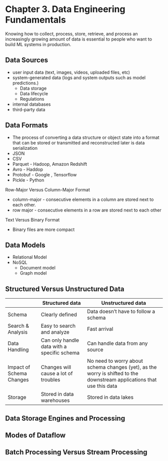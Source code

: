# Chapter 3. Data Engineering Fundamentals

Knowing how to collect, process, store, retrieve, and process an increasingly growing amount of data is essential to people who want to build ML systems in production.

## Data Sources

- user input data (text, images, videos, uploaded files, etc)
- system-generated data (logs and system outputs such as model predictions.)
  - Data storage
  - Data lifecycle
  - Regulations
- internal databases
- third-party data

## Data Formats

- The process of converting a data structure or object state into a format that can be stored or transmitted and reconstructed later is data serialization
- JSON
- CSV
- Parquet - Hadoop, Amazon Redshift
- Avro - Haddop
- Protobuf - Google , Tensorflow
- Pickle - Python

Row-Major Versus Column-Major Format

- column-major  - consecutive elements in a column are stored next to each other.
- row major - consecutive elements in a row are stored next to each other

Text Versus Binary Format

- Binary files are more compact

## Data Models

- Relational Model
- NoSQL
  - Document model
  - Graph model

## Structured Versus Unstructured Data

|                    | Structured data                                      | Unstructured data                                     |
|--------------------|------------------------------------------------------|-------------------------------------------------------|
| Schema             | Clearly defined                                      | Data doesn’t have to follow a schema                  |
| Search & Analysis  | Easy to search and analyze                          | Fast arrival                                          |
| Data Handling      | Can only handle data with a specific schema         | Can handle data from any source                      |
| Impact of Schema Changes | Changes will cause a lot of troubles           | No need to worry about schema changes (yet), as the worry is shifted to the downstream applications that use this data |
| Storage            | Stored in data warehouses                           | Stored in data lakes                                  |

## Data Storage Engines and Processing

## Modes of Dataflow

## Batch Processing Versus Stream Processing
